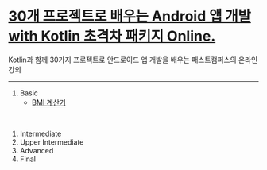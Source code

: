 # [30개 프로젝트로 배우는 Android 앱 개발 with Kotlin 초격차 패키지 Online.](https://fastcampus.co.kr/dev_online_androidappfinal)

Kotlin과 함께 30가지 프로젝트로 안드로이드 앱 개발을 배우는 패스트캠퍼스의 온라인 강의

---

1. Basic
   - [BMI 계산기](https://github.com/ERyukSa/TIL/tree/main/%EC%95%88%EB%93%9C%EB%A1%9C%EC%9D%B4%EB%93%9C/%ED%8C%A8%EC%8A%A4%ED%8A%B8%EC%BA%A0%ED%8D%BC%EC%8A%A4/Project1_BMI_%EA%B3%84%EC%82%B0%EA%B8%B0)

<br>

1. Intermediate
2. Upper Intermediate
3. Advanced
4. Final
